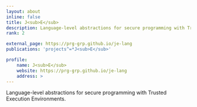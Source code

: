 ```yaml
---
layout: about
inline: false
title: J<sub>E</sub>
description: Language-level abstractions for secure programming with Trusted Execution Environments.
rank: 2

external_page: https://prg-grp.github.io/je-lang
publications: 'projects^=*J<sub>E</sub>'

profile:
    name: J<sub>E</sub>
    website: https://prg-grp.github.io/je-lang
    address: >
---
```


Language-level abstractions for secure programming with Trusted Execution Environments.

